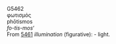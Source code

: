 <body>
  <p>G5462<br>  φωτισμός  <br> phōtismos  <br><i>fo-tis-mos‘ </i><br>From <a href="g5461.htm">5461</a>  <i>illumination</i> (figurative): - light.<br></p>
 </body>